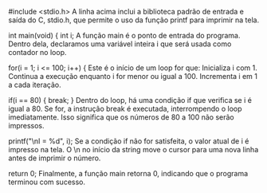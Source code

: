 #include <stdio.h>
A linha acima inclui a biblioteca padrão de entrada e saída do C, stdio.h, que permite o uso da função printf para imprimir na tela.

int main(void) {
    int i;
A função main é o ponto de entrada do programa. Dentro dela, declaramos uma variável inteira i que será usada como contador no loop.

for(i = 1; i <= 100; i++) {
Este é o início de um loop for que:
Inicializa i com 1.
Continua a execução enquanto i for menor ou igual a 100.
Incrementa i em 1 a cada iteração.

if(i == 80) {
    break;
}
Dentro do loop, há uma condição if que verifica se i é igual a 80. Se for, a instrução break é executada, interrompendo o loop imediatamente. Isso significa que os números de 80 a 100 não serão impressos.

printf("\nI = %d", i);
Se a condição if não for satisfeita, o valor atual de i é impresso na tela. O \n no início da string move o cursor para uma nova linha antes de imprimir o número.

return 0;
Finalmente, a função main retorna 0, indicando que o programa terminou com sucesso.
